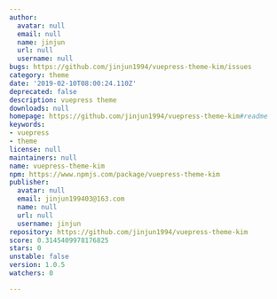 ```yaml
---
author:
  avatar: null
  email: null
  name: jinjun
  url: null
  username: null
bugs: https://github.com/jinjun1994/vuepress-theme-kim/issues
category: theme
date: '2019-02-10T08:00:24.110Z'
deprecated: false
description: vuepress theme
downloads: null
homepage: https://github.com/jinjun1994/vuepress-theme-kim#readme
keywords:
- vuepress
- theme
license: null
maintainers: null
name: vuepress-theme-kim
npm: https://www.npmjs.com/package/vuepress-theme-kim
publisher:
  avatar: null
  email: jinjun199403@163.com
  name: null
  url: null
  username: jinjun
repository: https://github.com/jinjun1994/vuepress-theme-kim
score: 0.3145409978176825
stars: 0
unstable: false
version: 1.0.5
watchers: 0

---
```


